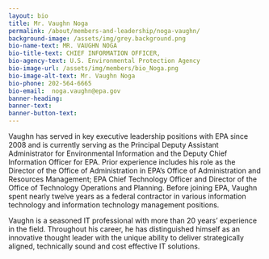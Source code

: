```yaml
---
layout: bio
title: Mr. Vaughn Noga
permalink: /about/members-and-leadership/noga-vaughn/
background-image: /assets/img/grey.background.png
bio-name-text: MR. VAUGHN NOGA
bio-title-text: CHIEF INFORMATION OFFICER,
bio-agency-text: U.S. Environmental Protection Agency
bio-image-url: /assets/img/members/bio_Noga.png
bio-image-alt-text: Mr. Vaughn Noga
bio-phone: 202-564-6665
bio-email:  noga.vaughn@epa.gov
banner-heading:
banner-text:
banner-button-text:
---
```

Vaughn has served in key executive leadership positions with EPA since 2008 and is
currently serving as the Principal Deputy Assistant Administrator for Environmental
Information and the Deputy Chief Information Officer for EPA. Prior experience includes
his role as the Director of the Office of Administration in EPA’s Office of Administration
and Resources Management; EPA Chief Technology Officer and Director of the Office of
Technology Operations and Planning. Before joining EPA, Vaughn spent nearly twelve
years as a federal contractor in various information technology and information
technology management positions.

Vaughn is a seasoned IT professional with more than 20 years’ experience in the field.
Throughout his career, he has distinguished himself as an innovative thought leader
with the unique ability to deliver strategically aligned, technically sound and cost
effective IT solutions.

